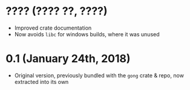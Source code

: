 # ???? (???? ??, ????)

 * Improved crate documentation
 * Now avoids `libc` for windows builds, where it was unused

# 0.1 (January 24th, 2018)

 * Original version, previously bundled with the `gong` crate & repo, now extracted into its own
